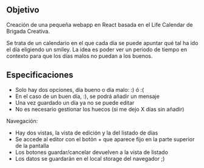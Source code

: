 Objetivo
-
Creación de una pequeña webapp en React basada en el Life Calendar de Brigada Creativa.

Se trata de un calendario en el que cada día se puede apuntar qué tal ha ido el día eligiendo un smiley. La idea es poder ver un periodo de tiempo en contexto para que los días malos no puedan a los buenos.

Especificaciones
-

- Solo hay dos opciones, día bueno o día malo:  :) ó :(
- En el caso de un buen día, :), se podrá añadir un mensaje
- Una vez guardado un día ya no se puede editar
- No es necesario gestionar los huecos (si me dejo X días sin añadir)

Navegación:

- Hay dos vistas, la vista de edición y la del listado de días
- Se accede al editor con el botón + que aparece fijo en la parte superior de la pantalla
- Los botones guardar/cancelar devuelven a la vista de listado
- Los datos se guardarán en el local storage del navegador ;)
